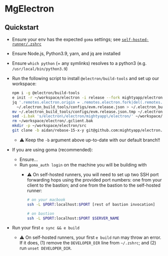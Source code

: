 # MgElectron

## Quickstart

- Ensure your env has the expected `goma` settings; see [`self-hosted-runner/.zshrc`](../.github/self-hosted-runner/.zshrc)
- Ensure Node.js, Python3.9, yarn, and jq are installed
- Ensure `which python` (+ any symlinks) resolves to a python3 (e.g. `/usr/local/bin/python3.9`)
- Run the following script to install `@electron/build-tools` and set up our workspace:

  ```bash
  npm i -g @electron/build-tools
  e init -r ~/workspace/electron -i release --fork mightyapp/electron release
  jq '.remotes.electron.origin = .remotes.electron.fork|del(.remotes.electron.fork)|.gen.args[.gen.args|length] |= "symbol_level = 1"|.gen.args[.gen.args|length] |= "blink_symbol_level = 1"' \
    ~/.electron_build_tools/configs/evm.release.json > ~/.electron_build_tools/configs/evm.release.json.tmp
  mv ~/.electron_build_tools/configs/evm.release.json.tmp ~/.electron_build_tools/configs/evm.release.json
  sed -i.bak 's/electron\/electron/mightyapp\/electron/' ~/workspace/electron/.gclient
  rm ~/workspace/electron/.gclient.bak
  mkdir -p ~/workspace/electron/src
  git clone -b aidan/rebase-15-x-y git@github.com:mightyapp/electron.git ~/workspace/electron/src/electron
  ```

  - ⚠️ Keep the `-b` argument above up-to-date with our default branch!!
- If you are using goma (recommended):
  - Ensure...
  - Run `goma_auth login` on the machine you will be building with
    - ⚠️ On self-hosted runners, you will need to set up two SSH port forwarding hops
      using the provided port numbers: one from your client to the bastion; and one
      from the bastion to the self-hosted runner:

      ```bash
      # on your macbook
      ssh -L $PORT:localhost:$PORT [rest of bastion invocation]

      # on bastion
      ssh -L $PORT:localhost:$PORT $SERVER_NAME
      ```

- Run your first `e sync && e build`
  - ⚠️ On self-hosted runners, your first `e build` run may throw an error.
    If it does, (1) remove the `DEVELOPER_DIR` line from `~/.zshrc`; and (2)
    run `unset DEVELOPER_DIR`.
